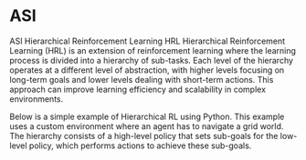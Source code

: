 # ASI
ASI Hierarchical Reinforcement Learning HRL
Hierarchical Reinforcement Learning (HRL) is an extension of reinforcement learning where the learning process is divided into a hierarchy of sub-tasks. Each level of the hierarchy operates at a different level of abstraction, with higher levels focusing on long-term goals and lower levels dealing with short-term actions. This approach can improve learning efficiency and scalability in complex environments.

Below is a simple example of Hierarchical RL using Python. This example uses a custom environment where an agent has to navigate a grid world. The hierarchy consists of a high-level policy that sets sub-goals for the low-level policy, which performs actions to achieve these sub-goals.
